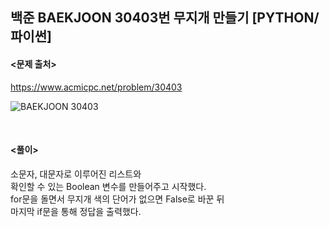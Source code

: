 ## 백준 BAEKJOON 30403번 무지개 만들기 [PYTHON/파이썬]

#### <문제 출처><br>
https://www.acmicpc.net/problem/30403

![BAEKJOON 30403](https://blog.kakaocdn.net/dn/xq1UP/btszFILItV3/ntTdKrwrQzSuzUP1EKVkek/img.png)

<br>

#### <풀이><br>

소문자, 대문자로 이루어진 리스트와  
확인할 수 있는 Boolean 변수를 만들어주고 시작했다.  
for문을 돌면서 무지개 색의 단어가 없으면 False로 바꾼 뒤  
마지막 if문을 통해 정답을 출력했다.